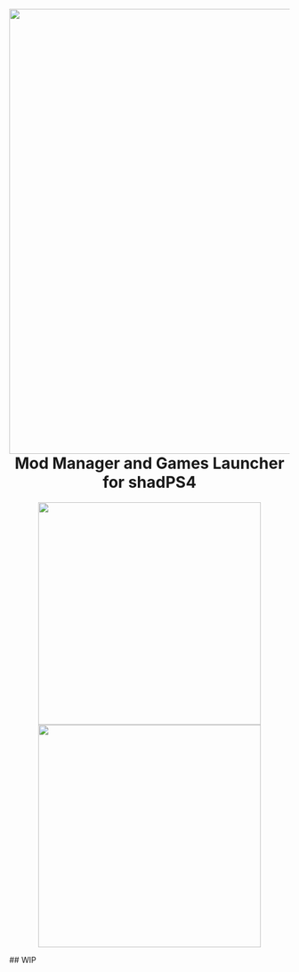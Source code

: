 <h1 align="center">
  <br>
  <a href="https://github.com/sindre-gangeskar/shadps4-mm"><img src="https://github.com/sindre-gangeskar/shadps4-mm/blob/master/.github/shadps4-alchemist.jpg" width="800"></a>
  <br>
  <b>Mod Manager and Games Launcher for shadPS4</b>
  <br>
</h1>

<p align="center">
  <img src="https://github.com/sindre-gangeskar/shadps4-mm/blob/master/documents/screenshots/library.png" width="400">
  <img src="https://github.com/sindre-gangeskar/shadps4-mm/blob/master/documents/screenshots/game-settings.png" width="400">
</p>
## WIP
